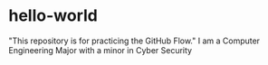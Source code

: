 # hello-world
"This repository is for practicing the GitHub Flow."
I am a Computer Engineering Major with a  minor in Cyber Security
